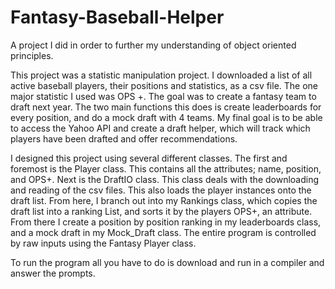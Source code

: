 Fantasy-Baseball-Helper
=======================

A project I did in order to further my understanding of object oriented principles.

This project was a statistic manipulation project. I downloaded a list of all active baseball players, their positions and statistics, as a csv file. The one major statistic I used was OPS +. The goal was to create a fantasy team to draft next year. The two main functions this does is create leaderboards for every position, and do a mock draft with 4 teams. My final goal is to be able to access the Yahoo API and create a draft helper, which will track which players have been drafted and offer recommendations.

I designed this project using several different classes. The first and foremost is the Player class. This contains all the attributes; name, position, and OPS+. Next is the DraftIO class. This class deals with the downloading and reading of the csv files. This also loads the player instances onto the draft list. From here, I branch out into my Rankings class, which copies the draft list into a ranking List, and sorts it by the players OPS+, an attribute. From there I create a position by position ranking in my leaderboards class, and a mock draft in my Mock_Draft class. The entire program is controlled by raw inputs using the Fantasy Player class.

To run the program all you have to do is download and run in a compiler and answer the prompts. 
